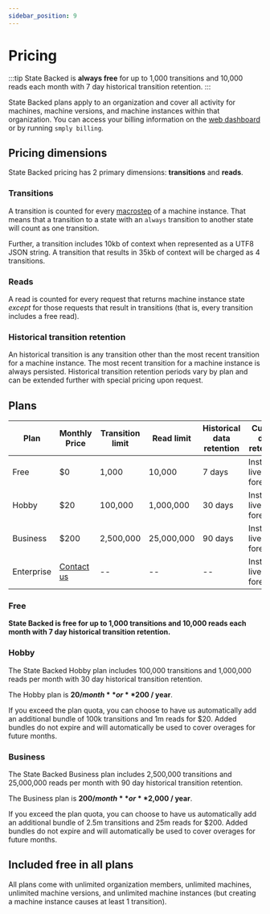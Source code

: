 ```yaml
---
sidebar_position: 9
---
```


# Pricing

:::tip
State Backed is **always free** for up to 1,000 transitions and 10,000 reads each month with 7 day historical
transition retention.
:::

State Backed plans apply to an organization and cover all activity for machines, machine versions, and
machine instances within that organization.
You can access your billing information on the [web dashboard](https://www.statebacked.dev) or by running `smply billing`.

## Pricing dimensions

State Backed pricing has 2 primary dimensions: **transitions** and **reads**.

### Transitions

A transition is counted for every [macrostep](https://xstate.js.org/docs/guides/interpretation.html#transitions)
of a machine instance.
That means that a transition to a state with an `always` transition to another state will count as one
transition.

Further, a transition includes 10kb of context when represented as a UTF8 JSON string.
A transition that results in 35kb of context will be charged as 4 transitions.

### Reads

A read is counted for every request that returns machine instance state *except* for those requests
that result in transitions (that is, every transition includes a free read).

### Historical transition retention

An historical transition is any transition other than the most recent transition for a machine instance.
The most recent transition for a machine instance is always persisted.
Historical transition retention periods vary by plan and can be extended further with special pricing
upon request.

## Plans

| Plan | Monthly Price | Transition limit | Read limit | Historical data retention | Current data retention |
|------|---------------|------------------|------------|---------------------------|------------------------|
| Free | $0            | 1,000            | 10,000     | 7 days                    | Instances live forever |
| Hobby | $20          | 100,000          | 1,000,000  | 30 days                   | Instances live forever |
| Business | $200      | 2,500,000        | 25,000,000 | 90 days                   | Instances live forever |
| Enterprise | [Contact us](mailto:sales@statebacked.dev) | --   | -- | -- | Instances live forever |

### Free

**State Backed is free for up to 1,000 transitions and 10,000 reads each month with 7 day historical transition retention.**

### Hobby

The State Backed Hobby plan includes 100,000 transitions and 1,000,000 reads per month with 30 day
historical transition retention.

The Hobby plan is **$20 / month** or **$200 / year**.

If you exceed the plan quota, you can choose to have us automatically add an additional bundle
of 100k transitions and 1m reads for $20.
Added bundles do not expire and will automatically be used to cover overages for future months.

### Business

The State Backed Business plan includes 2,500,000 transitions and 25,000,000 reads per month with 90 day
historical transition retention.

The Business plan is **$200 / month** or **$2,000 / year**.

If you exceed the plan quota, you can choose to have us automatically add an additional bundle
of 2.5m transitions and 25m reads for $200.
Added bundles do not expire and will automatically be used to cover overages for future months.

## Included free in all plans

All plans come with unlimited organization members, unlimited machines, unlimited machine versions,
and unlimited machine instances (but creating a machine instance causes at least 1 transition).
